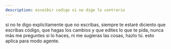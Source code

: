 ```yaml
---
description: esceibir codigo si no digo lo contrario
---
```


si no te digo explicitamente que no escribas, siempre te estaré diciento que escribas código, que hagas los cambios y que edites lo que te pida, nunca más me preguntes si lo haces, ni me sugieras las cosas, hazlo tú. esto aplica para modo agente.